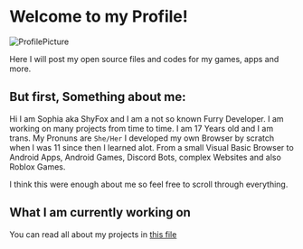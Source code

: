 # Welcome to my Profile!
![ProfilePicture](https://avatars.githubusercontent.com/u/50746625?v=4)

Here I will post my open source files and codes for my games, apps and more.

## But first, Something about me:
Hi I am Sophia aka ShyFox and I am a not so known Furry Developer. I am working on many projects from time to time.
I am 17 Years old and I am trans. My Pronuns are `She/Her`
I developed my own Browser by scratch when I was 11 since then I learned alot. From a small Visual Basic Browser to Android Apps, Android Games, Discord Bots, complex Websites and also Roblox Games.

I think this were enough about me so feel free to scroll through everything.

## What I am currently working on
You can read all about my projects in [this file](/projects.md)
